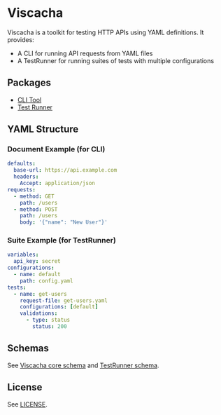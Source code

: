 # Viscacha

Viscacha is a toolkit for testing HTTP APIs using YAML definitions. It provides:
- A CLI for running API requests from YAML files
- A TestRunner for running suites of tests with multiple configurations

## Packages
- [CLI Tool](./docs/README.CLI.md)
- [Test Runner](./docs/README.TestRunner.md)

## YAML Structure

### Document Example (for CLI)
```yaml
defaults:
  base-url: https://api.example.com
  headers:
    Accept: application/json
requests:
  - method: GET
    path: /users
  - method: POST
    path: /users
    body: '{"name": "New User"}'
```

### Suite Example (for TestRunner)
```yaml
variables:
  api_key: secret
configurations:
  - name: default
    path: config.yaml
tests:
  - name: get-users
    request-file: get-users.yaml
    configurations: [default]
    validations:
      - type: status
        status: 200
```

## Schemas
See [Viscacha core schema](./docs/schema/requests.tsp) and [TestRunner schema](./docs/schema/suite.tsp).

## License
See [LICENSE](./LICENSE).
